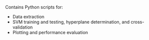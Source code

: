 Contains Python scripts for:
  - Data extraction
  - SVM training and testing, hyperplane determination, and cross-validation
  - Plotting and performance evaluation
